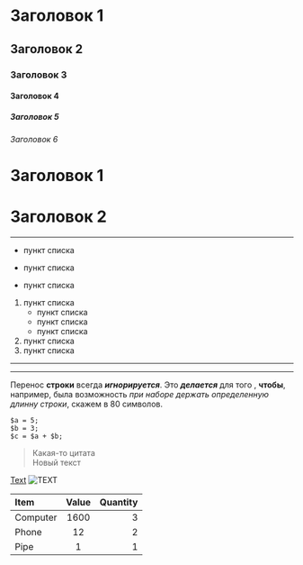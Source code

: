 # Заголовок 1
## Заголовок 2
### Заголовок 3
#### Заголовок 4
##### Заголовок 5
###### Заголовок 6

Заголовок 1
=

Заголовок 2
==

---

* пункт списка
- пункт списка
+ пункт списка

1. пункт списка
    * пункт списка
    * пункт списка
    * пункт списка
2. пункт списка
3. пункт списка
***
***

Перенос **строки** всегда ***игнорируется***. Это ___делается___ для того , __чтобы__, например, была возможность *при наборе держать определенную длинну строки*, скажем в 80 символов.


```
$a = 5;
$b = 3;
$c = $a + $b;
```


>Какая-то цитата   
 Новый текст


[Text](http://google.com)
![TEXT]()

Item        |  Value       | Quantity
:-----      | :-----:      | ------:
Computer    | 1600         |3
Phone       | 12           |2
Pipe        | 1            |1